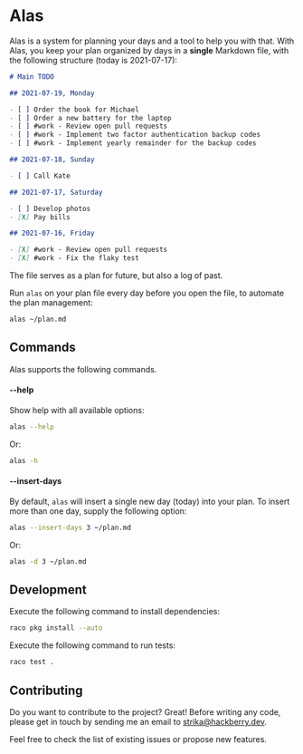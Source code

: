 # Alas

Alas is a system for planning your days and a tool to help you with that. With
Alas, you keep your plan organized by days in a **single** Markdown file, with
the following structure (today is 2021-07-17):

 ```markdown
# Main TODO

## 2021-07-19, Monday

- [ ] Order the book for Michael
- [ ] Order a new battery for the laptop
- [ ] #work - Review open pull requests
- [ ] #work - Implement two factor authentication backup codes
- [ ] #work - Implement yearly remainder for the backup codes

## 2021-07-18, Sunday

- [ ] Call Kate

## 2021-07-17, Saturday

- [ ] Develop photos
- [X] Pay bills

## 2021-07-16, Friday

- [X] #work - Review open pull requests
- [X] #work - Fix the flaky test
 ```

The file serves as a plan for future, but also a log of past.

Run `alas` on your plan file every day before you open the file, to automate
the plan management:

```bash
alas ~/plan.md
```

## Commands

Alas supports the following commands.

#### --help

Show help with all available options:

```bash
alas --help
```

Or:

```bash
alas -h
```

#### --insert-days

By default, `alas` will insert a single new day (today) into your plan. To
insert more than one day, supply the following option:

```bash
alas --insert-days 3 ~/plan.md
```

Or:

```bash
alas -d 3 ~/plan.md
```

## Development

Execute the following command to install dependencies:

```bash
raco pkg install --auto
```

Execute the following command to run tests:

```bash
raco test .
```

## Contributing

Do you want to contribute to the project? Great! Before writing any code, please
get in touch by sending me an email to strika@hackberry.dev.

Feel free to check the list of existing issues or propose new features.
